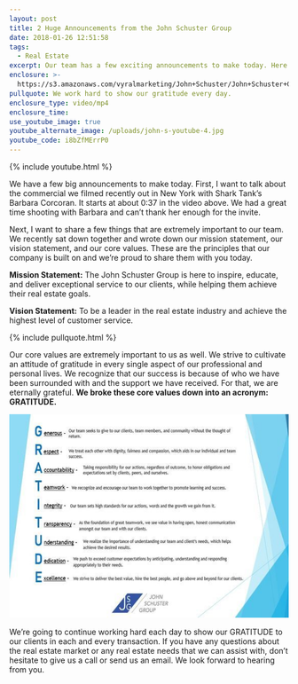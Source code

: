 ```yaml
---
layout: post
title: 2 Huge Announcements from the John Schuster Group
date: 2018-01-26 12:51:58
tags:
  - Real Estate
excerpt: Our team has a few exciting announcements to make today. Here’s why.
enclosure: >-
  https://s3.amazonaws.com/vyralmarketing/John+Schuster/John+Schuster+Group-+Our+Mission%252C+Vision+%2526+Core+Values+%255BBarbara+Corcoran+Commercial%255D.mp4
pullquote: We work hard to show our gratitude every day.
enclosure_type: video/mp4
enclosure_time:
use_youtube_image: true
youtube_alternate_image: /uploads/john-s-youtube-4.jpg
youtube_code: i8bZfMErrP0
---
```



{% include youtube.html %}

We have a few big announcements to make today. First, I want to talk about the commercial we filmed recently out in New York with Shark Tank’s Barbara Corcoran. It starts at about 0:37 in the video above. We had a great time shooting with Barbara and can’t thank her enough for the invite.

Next, I want to share a few things that are extremely important to our team. We recently sat down together and wrote down our mission statement, our vision statement, and our core values. These are the principles that our company is built on and we’re proud to share them with you today.

**Mission Statement:** The John Schuster Group is here to inspire, educate, and deliver exceptional service to our clients, while helping them achieve their real estate goals.

**Vision Statement:** To be a leader in the real estate industry and achieve the highest level of customer service.

{% include pullquote.html %}

Our core values are extremely important to us as well. We strive to cultivate an attitude of gratitude in every single aspect of our professional and personal lives. We recognize that our success is because of who we have been surrounded with and the support we have received. For that, we are eternally grateful. **We broke these core values down into an acronym: GRATITUDE.**

![](/uploads/versions/gratitude-2-550x400---x----550-400x---.jpg)

We’re going to continue working hard each day to show our GRATITUDE to our clients in each and every transaction. If you have any questions about the real estate market or any real estate needs that we can assist with, don’t hesitate to give us a call or send us an email. We look forward to hearing from you.